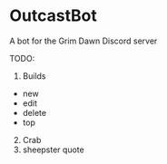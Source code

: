 # OutcastBot
A bot for the Grim Dawn Discord server

TODO:

1. Builds
  * new
  * edit
  * delete
  * top

2. Crab
3. sheepster quote
